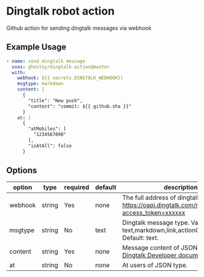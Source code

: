 # Dingtalk robot action

Github action for sending dingtalk messages via webhook

## Example Usage

```yaml
- name: send dingtalk message
  uses: ghostoy/dingtalk-action@master
  with:
    webhook: ${{ secrets.DINGTALK_WEBHOOK}}
    msgtype: markdown
    content: |
      {
        "title": "New push",
        "content": "commit: ${{ github.sha }}"
      }
    at: |
      {
        "atMobiles": [
          "1234567890"
        ],
        "isAtAll": false
      }
```

## Options

| option | type | required | default | description |
| --- | --- | --- | --- | --- |
|  webhook | string | Yes | none | The full address of dingtalk robot: https://oapi.dingtalk.com/robot/send?access_token=xxxxxx |
| msgtype | string | No | text | Dingtalk message type. Valid types are: text,markdown,link,actionCard,feedCard. Default: text. |
| content | string | Yes | none |  Message content of JSON type. See [Dingtalk Developer document](https://ding-doc.dingtalk.com/doc#/serverapi2/qf2nxq) for details.  |
| at | string | No | none | At users of JSON type. |
